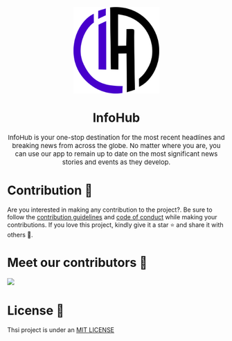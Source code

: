 <div align="center">
<img src="assets/infohub.svg" alt="InfoHub" style="display: block; margin: 0 auto width="200" height="200"/>
</div>

<div align="center">
<h1>InfoHub</h1>
<p style="font-size:15px;">InfoHub is your one-stop destination for the most recent headlines and breaking news from across the globe. No matter where you are, you can use our app to remain up to date on the most significant news stories and events as they develop.</p>
</div>

# Contribution 🌟
Are you interested in making any contribution to the project?. Be sure to follow the [contribution guidelines](CONTRIBUTING.md) and [code of conduct](CODE_OF_CONDUCT.md) while making your contributions. If you love this project, kindly give it a star ⭐ and share it with others 🤗.

# Meet our contributors 🙌

<a href="https://github.com/Topman-14/InfoHub/graphs/contributors">
  <img src="https://contrib.rocks/image?repo=Topman-14/InfoHub" />
</a>

# License 🔐
Thsi project is under an [MIT LICENSE](LICENSE)
